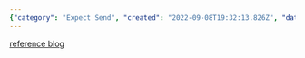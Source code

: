 ```yaml
---
{"category": "Expect Send", "created": "2022-09-08T19:32:13.826Z", "date": "2022-09-08 19:32:13", "description": "This article explores the use of special control characters in conjunction with 'expect send' commands, providing a deeper understanding of their functionality and purpose. For more detailed information, refer to the accompanying blog post.", "modified": "2022-09-08T19:32:35.205Z", "tags": ["special characters", "expect send", "command line", "terminal", "programming tools", "UNIX systems", "reference blog post"], "title": "expect send special control chars"}
---
```

[reference blog](https://blog.csdn.net/weixin_34114823/article/details/91765887?spm=1001.2101.3001.6650.4&utm_medium=distribute.pc_relevant.none-task-blog-2%7Edefault%7ECTRLIST%7ERate-4-91765887-blog-49175707.pc_relevant_multi_platform_whitelistv5&depth_1-utm_source=distribute.pc_relevant.none-task-blog-2%7Edefault%7ECTRLIST%7ERate-4-91765887-blog-49175707.pc_relevant_multi_platform_whitelistv5&utm_relevant_index=9)